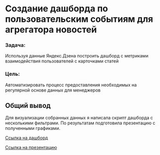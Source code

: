 # Создание дашборда по пользовательским событиям для агрегатора новостей

### Задача:

Используя данные Яндекс.Дзена построить дашборд с метриками взаимодействия пользователей с карточками статей

### Цель:

Автоматизировать процесс предоставления необходимых на регулярной основе данных для менеджеров 

## Общий вывод

Для визуализации собранных данных я написала скрипт дашборда с несколькими фильтрами. 
По результатам подготовила презентацию с полученными графиками.

[Ссылка на дашборд](https://public.tableau.com/app/profile/inna.goncharova/viz/Yandex_Project_Goncharova_Inna/Dashboard1?publish=yes)

[Ссылка на презентацию](https://disk.yandex.ru/d/4PtGYgn901QyzA)

